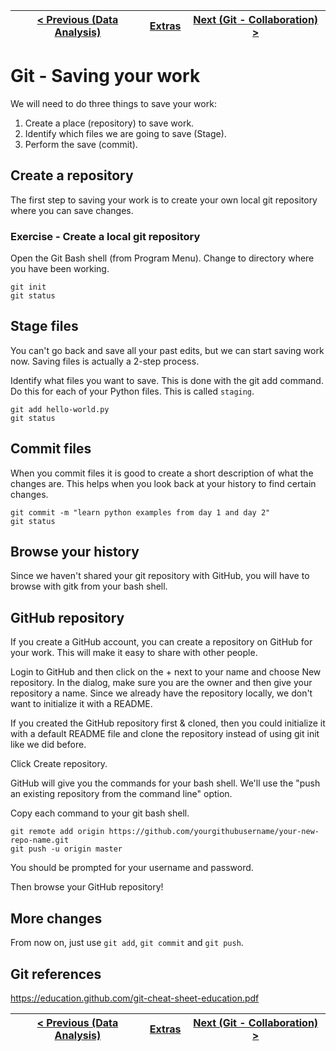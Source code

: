 | [< Previous (Data Analysis)](DataAnalysis.md) | [Extras](../README.md) | [Next (Git - Collaboration) >](GitBranch.md) |
|-----------------------------------------------|------------------------|----------------------------------------------|

# Git - Saving your work

We will need to do three things to save your work:

1) Create a place (repository) to save work.
2) Identify which files we are going to save (Stage).
3) Perform the save (commit).

## Create a repository

The first step to saving your work is to create your own local git repository where you can save changes.

### Exercise - Create a local git repository

Open the Git Bash shell (from Program Menu).
Change to directory where you have been working.

```
git init
git status
```

## Stage files

You can't go back and save all your past edits, but we can start saving work now.
Saving files is actually a 2-step process.

Identify what files you want to save. This is done with the git add command. Do this for each of your Python files. This
is called `staging`.

```
git add hello-world.py
git status
```

## Commit files

When you commit files it is good to create a short description of what the changes are. This helps when you look back at
your history to find certain changes.

```
git commit -m "learn python examples from day 1 and day 2"
git status
```

## Browse your history

Since we haven't shared your git repository with GitHub, you will have to browse with gitk from your bash shell.

## GitHub repository

If you create a GitHub account, you can create a repository on GitHub for your work. This will make it easy to share
with other people.

Login to GitHub and then click on the + next to your name and choose New repository.
In the dialog, make sure you are the owner and then give your repository a name.
Since we already have the repository locally, we don't want to initialize it with a README.

If you created the GitHub repository first & cloned, then you could initialize it with a default README file and clone
the repository instead of using git init like we did before.

Click Create repository.

GitHub will give you the commands for your bash shell. We'll use the "push an existing repository from the command line"
option.

Copy each command to your git bash shell.

```
git remote add origin https://github.com/yourgithubusername/your-new-repo-name.git
git push -u origin master
```

You should be prompted for your username and password.

Then browse your GitHub repository!

## More changes

From now on, just use `git add`, `git commit` and `git push`.

## Git references

https://education.github.com/git-cheat-sheet-education.pdf

| [< Previous (Data Analysis)](DataAnalysis.md) | [Extras](../README.md) | [Next (Git - Collaboration) >](GitBranch.md) |
|-----------------------------------------------|------------------------|----------------------------------------------|
